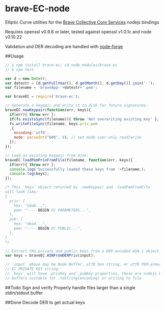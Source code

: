 brave-EC-node
=============

Elliptic Curve utilities for the [Brave Collective Core
Services](https://github.com/bravecollective/core) nodejs bindings

Requires openssl v0.9.8 or later, tested against openssl v1.0.1c and node v0.10.22

Validation and DER decoding are handled with
[node-forge](https://github.com/digitalbazaar/forge/)

##Usage

```javascript
// $ npm install brave-ec; cd node_modules/brave-ec
// $ npm test

var d = new Date();
var datestr = [d.getFullYear(), d.getMonth(), d.getDay()].join('-');
var filename = 'braveApp-'+datestr+'.pem';

var braveEC = require('brave-ec');

// Generate a keypair and write it to disk for future signatures:
braveEC.newKeypair(function(err, keys){
  if(err){ throw err };
  if(fs.existsSync(filename)){ throw 'Not overwriting existing key' };
  fs.writeFileSync(filename, keys.priv.pem
  ,{
    encoding:'utf8', 
    mode: parseInt("600", 8), // set mode user-only read/write
  });
});

// Load an existing keypair from disk:
braveEC.loadPemPrivFromFile(filename, function(err, keys){
  if(err){ throw err };
  console.log('Successfully loaded these keys from '+filename;);
  console.log(keys);
});

/* This `keys` object returned by .newKeypair and .loadPemFromFile
will look like:
{ 
  priv: {
    hex: "a4ab...",
    pem: "-----BEGIN EC PARAMETERS...",
  },
  pub: {
    hex: "dead...",
    pem: "-----BEGIN EC PUBLIC...",
  },
}
*/                      

// Extract the private and public keys from a DER-encoded ASN.1 object:
var keys = braveEC.ASNFromDERPriv(input);

// `input` above may be Node Buffer, utf8 hex string, or utf8 PEM-armored 
// EC PRIVATE KEY string. 
// `keys` will have .privKey and .pubKey properties, these are nodejs binary
// buffers suitable for .toString(encoding) or writing to file
```

##Todo
Sign and verify
Properly handle files larger than a single stdin/stdout buffer

##Done
Decode DER to get actual keys
